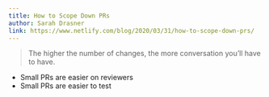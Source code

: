 ```yaml
---
title: How to Scope Down PRs
author: Sarah Drasner
link: https://www.netlify.com/blog/2020/03/31/how-to-scope-down-prs/
---
```

> The higher the number of changes, the more conversation you’ll have to have.

* Small PRs are easier on reviewers
* Small PRs are easier to test
